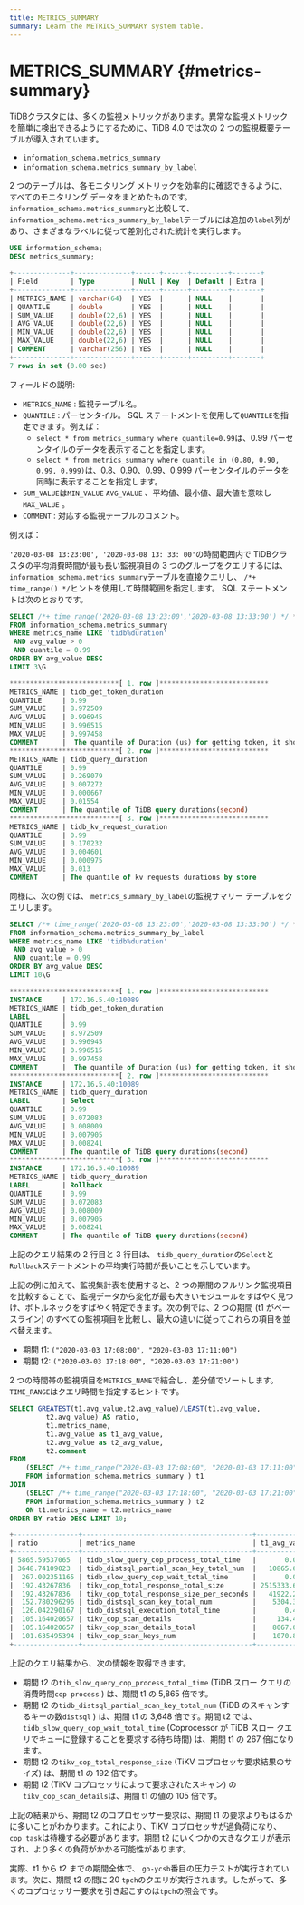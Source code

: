 ```yaml
---
title: METRICS_SUMMARY
summary: Learn the METRICS_SUMMARY system table.
---
```


# METRICS_SUMMARY {#metrics-summary}

TiDBクラスタには、多くの監視メトリックがあります。異常な監視メトリックを簡単に検出できるようにするために、TiDB 4.0 では次の 2 つの監視概要テーブルが導入されています。

-   `information_schema.metrics_summary`
-   `information_schema.metrics_summary_by_label`

2 つのテーブルは、各モニタリング メトリックを効率的に確認できるように、すべてのモニタリング データをまとめたものです。 `information_schema.metrics_summary`と比較して、 `information_schema.metrics_summary_by_label`テーブルには追加の`label`列があり、さまざまなラベルに従って差別化された統計を実行します。


```sql
USE information_schema;
DESC metrics_summary;
```

```sql
+--------------+--------------+------+------+---------+-------+
| Field        | Type         | Null | Key  | Default | Extra |
+--------------+--------------+------+------+---------+-------+
| METRICS_NAME | varchar(64)  | YES  |      | NULL    |       |
| QUANTILE     | double       | YES  |      | NULL    |       |
| SUM_VALUE    | double(22,6) | YES  |      | NULL    |       |
| AVG_VALUE    | double(22,6) | YES  |      | NULL    |       |
| MIN_VALUE    | double(22,6) | YES  |      | NULL    |       |
| MAX_VALUE    | double(22,6) | YES  |      | NULL    |       |
| COMMENT      | varchar(256) | YES  |      | NULL    |       |
+--------------+--------------+------+------+---------+-------+
7 rows in set (0.00 sec)
```

フィールドの説明:

-   `METRICS_NAME` : 監視テーブル名。
-   `QUANTILE` : パーセンタイル。 SQL ステートメントを使用して`QUANTILE`を指定できます。例えば：
    -   `select * from metrics_summary where quantile=0.99`は、0.99 パーセンタイルのデータを表示することを指定します。
    -   `select * from metrics_summary where quantile in (0.80, 0.90, 0.99, 0.999)`は、0.8、0.90、0.99、0.999 パーセンタイルのデータを同時に表示することを指定します。
-   `SUM_VALUE`は`MIN_VALUE` `AVG_VALUE` 、平均値、最小値、最大値を意味し`MAX_VALUE` 。
-   `COMMENT` : 対応する監視テーブルのコメント。

例えば：

`'2020-03-08 13:23:00', '2020-03-08 13: 33: 00'`の時間範囲内で TiDBクラスタの平均消費時間が最も長い監視項目の 3 つのグループをクエリするには、 `information_schema.metrics_summary`テーブルを直接クエリし、 `/*+ time_range() */`ヒントを使用して時間範囲を指定します。 SQL ステートメントは次のとおりです。


```sql
SELECT /*+ time_range('2020-03-08 13:23:00','2020-03-08 13:33:00') */ *
FROM information_schema.metrics_summary
WHERE metrics_name LIKE 'tidb%duration'
 AND avg_value > 0
 AND quantile = 0.99
ORDER BY avg_value DESC
LIMIT 3\G
```

```sql
***************************[ 1. row ]***************************
METRICS_NAME | tidb_get_token_duration
QUANTILE     | 0.99
SUM_VALUE    | 8.972509
AVG_VALUE    | 0.996945
MIN_VALUE    | 0.996515
MAX_VALUE    | 0.997458
COMMENT      |  The quantile of Duration (us) for getting token, it should be small until concurrency limit is reached(second)
***************************[ 2. row ]***************************
METRICS_NAME | tidb_query_duration
QUANTILE     | 0.99
SUM_VALUE    | 0.269079
AVG_VALUE    | 0.007272
MIN_VALUE    | 0.000667
MAX_VALUE    | 0.01554
COMMENT      | The quantile of TiDB query durations(second)
***************************[ 3. row ]***************************
METRICS_NAME | tidb_kv_request_duration
QUANTILE     | 0.99
SUM_VALUE    | 0.170232
AVG_VALUE    | 0.004601
MIN_VALUE    | 0.000975
MAX_VALUE    | 0.013
COMMENT      | The quantile of kv requests durations by store
```

同様に、次の例では、 `metrics_summary_by_label`の監視サマリー テーブルをクエリします。


```sql
SELECT /*+ time_range('2020-03-08 13:23:00','2020-03-08 13:33:00') */ *
FROM information_schema.metrics_summary_by_label
WHERE metrics_name LIKE 'tidb%duration'
 AND avg_value > 0
 AND quantile = 0.99
ORDER BY avg_value DESC
LIMIT 10\G
```

```sql
***************************[ 1. row ]***************************
INSTANCE     | 172.16.5.40:10089
METRICS_NAME | tidb_get_token_duration
LABEL        |
QUANTILE     | 0.99
SUM_VALUE    | 8.972509
AVG_VALUE    | 0.996945
MIN_VALUE    | 0.996515
MAX_VALUE    | 0.997458
COMMENT      |  The quantile of Duration (us) for getting token, it should be small until concurrency limit is reached(second)
***************************[ 2. row ]***************************
INSTANCE     | 172.16.5.40:10089
METRICS_NAME | tidb_query_duration
LABEL        | Select
QUANTILE     | 0.99
SUM_VALUE    | 0.072083
AVG_VALUE    | 0.008009
MIN_VALUE    | 0.007905
MAX_VALUE    | 0.008241
COMMENT      | The quantile of TiDB query durations(second)
***************************[ 3. row ]***************************
INSTANCE     | 172.16.5.40:10089
METRICS_NAME | tidb_query_duration
LABEL        | Rollback
QUANTILE     | 0.99
SUM_VALUE    | 0.072083
AVG_VALUE    | 0.008009
MIN_VALUE    | 0.007905
MAX_VALUE    | 0.008241
COMMENT      | The quantile of TiDB query durations(second)
```

上記のクエリ結果の 2 行目と 3 行目は、 `tidb_query_duration`の`Select`と`Rollback`ステートメントの平均実行時間が長いことを示しています。

上記の例に加えて、監視集計表を使用すると、2 つの期間のフルリンク監視項目を比較することで、監視データから変化が最も大きいモジュールをすばやく見つけ、ボトルネックをすばやく特定できます。次の例では、2 つの期間 (t1 がベースライン) のすべての監視項目を比較し、最大の違いに従ってこれらの項目を並べ替えます。

-   期間 t1: `("2020-03-03 17:08:00", "2020-03-03 17:11:00")`
-   期間 t2: `("2020-03-03 17:18:00", "2020-03-03 17:21:00")`

2 つの時間帯の監視項目を`METRICS_NAME`で結合し、差分値でソートします。 `TIME_RANGE`はクエリ時間を指定するヒントです。


```sql
SELECT GREATEST(t1.avg_value,t2.avg_value)/LEAST(t1.avg_value,
         t2.avg_value) AS ratio,
         t1.metrics_name,
         t1.avg_value as t1_avg_value,
         t2.avg_value as t2_avg_value,
         t2.comment
FROM
    (SELECT /*+ time_range("2020-03-03 17:08:00", "2020-03-03 17:11:00")*/ *
    FROM information_schema.metrics_summary ) t1
JOIN
    (SELECT /*+ time_range("2020-03-03 17:18:00", "2020-03-03 17:21:00")*/ *
    FROM information_schema.metrics_summary ) t2
    ON t1.metrics_name = t2.metrics_name
ORDER BY ratio DESC LIMIT 10;
```

```sql
+----------------+------------------------------------------+----------------+------------------+---------------------------------------------------------------------------------------------+
| ratio          | metrics_name                             | t1_avg_value   | t2_avg_value     | comment                                                                                     |
+----------------+------------------------------------------+----------------+------------------+---------------------------------------------------------------------------------------------+
| 5865.59537065  | tidb_slow_query_cop_process_total_time   |       0.016333 |        95.804724 | The total time of TiDB slow query statistics with slow query total cop process time(second) |
| 3648.74109023  | tidb_distsql_partial_scan_key_total_num  |   10865.666667 |  39646004.4394   | The total num of distsql partial scan key numbers                                           |
|  267.002351165 | tidb_slow_query_cop_wait_total_time      |       0.003333 |         0.890008 | The total time of TiDB slow query statistics with slow query total cop wait time(second)    |
|  192.43267836  | tikv_cop_total_response_total_size       | 2515333.66667  | 484032394.445    |                                                                                             |
|  192.43267836  | tikv_cop_total_response_size_per_seconds |   41922.227778 |   8067206.57408  |                                                                                             |
|  152.780296296 | tidb_distsql_scan_key_total_num          |    5304.333333 |    810397.618317 | The total num of distsql scan numbers                                                       |
|  126.042290167 | tidb_distsql_execution_total_time        |       0.421622 |        53.142143 | The total time of distsql execution(second)                                                 |
|  105.164020657 | tikv_cop_scan_details                    |     134.450733 |     14139.379665 |                                                                                             |
|  105.164020657 | tikv_cop_scan_details_total              |    8067.043981 |    848362.77991  |                                                                                             |
|  101.635495394 | tikv_cop_scan_keys_num                   |    1070.875    |    108838.91113  |                                                                                             |
+----------------+------------------------------------------+----------------+------------------+---------------------------------------------------------------------------------------------+
```

上記のクエリ結果から、次の情報を取得できます。

-   期間 t2 の`tib_slow_query_cop_process_total_time` (TiDB スロー クエリの消費時間`cop process` ) は、期間 t1 の 5,865 倍です。
-   期間 t2 の`tidb_distsql_partial_scan_key_total_num` (TiDB のスキャンするキーの数`distsql` ) は、期間 t1 の 3,648 倍です。期間 t2 では、 `tidb_slow_query_cop_wait_total_time` (Coprocessor が TiDB スロー クエリでキューに登録することを要求する待ち時間) は、期間 t1 の 267 倍になります。
-   期間 t2 の`tikv_cop_total_response_size` (TiKV コプロセッサ要求結果のサイズ) は、期間 t1 の 192 倍です。
-   期間 t2 (TiKV コプロセッサによって要求されたスキャン) の`tikv_cop_scan_details`は、期間 t1 の値の 105 倍です。

上記の結果から、期間 t2 のコプロセッサー要求は、期間 t1 の要求よりもはるかに多いことがわかります。これにより、TiKV コプロセッサが過負荷になり、 `cop task`は待機する必要があります。期間 t2 にいくつかの大きなクエリが表示され、より多くの負荷がかかる可能性があります。

実際、t1 から t2 までの期間全体で、 `go-ycsb`番目の圧力テストが実行されています。次に、期間 t2 の間に 20 `tpch`のクエリが実行されます。したがって、多くのコプロセッサー要求を引き起こすのは`tpch`の照会です。
